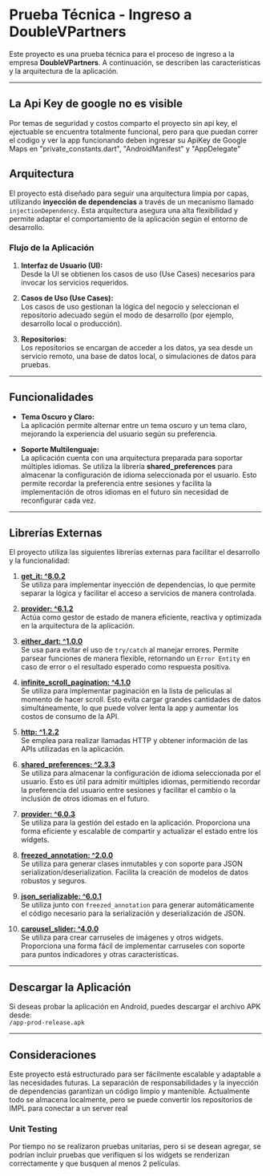 # Prueba Técnica - Ingreso a DoubleVPartners

Este proyecto es una prueba técnica para el proceso de ingreso a la empresa **DoubleVPartners**. A continuación, se describen las características y la arquitectura de la aplicación.

---

## La Api Key de google no es visible
Por temas de seguridad y costos comparto el proyecto sin api key, el ejectuable se encuentra totalmente funcional, pero para que puedan correr el codigo y ver la app funcionando deben ingresar su ApiKey de Google Maps en "private_constants.dart", "AndroidManifest" y "AppDelegate"

## Arquitectura

El proyecto está diseñado para seguir una arquitectura limpia por capas, utilizando **inyección de dependencias** a través de un mecanismo llamado `injectionDependency`. Esta arquitectura asegura una alta flexibilidad y permite adaptar el comportamiento de la aplicación según el entorno de desarrollo.

### Flujo de la Aplicación

1. **Interfaz de Usuario (UI):**  
   Desde la UI se obtienen los casos de uso (Use Cases) necesarios para invocar los servicios requeridos.

2. **Casos de Uso (Use Cases):**  
   Los casos de uso gestionan la lógica del negocio y seleccionan el repositorio adecuado según el modo de desarrollo (por ejemplo, desarrollo local o producción).

3. **Repositorios:**  
   Los repositorios se encargan de acceder a los datos, ya sea desde un servicio remoto, una base de datos local, o simulaciones de datos para pruebas.

---

## Funcionalidades

- **Tema Oscuro y Claro:**  
  La aplicación permite alternar entre un tema oscuro y un tema claro, mejorando la experiencia del usuario según su preferencia.

- **Soporte Multilenguaje:**  
  La aplicación cuenta con una arquitectura preparada para soportar múltiples idiomas. Se utiliza la librería **shared_preferences** para almacenar la configuración de idioma seleccionada por el usuario. Esto permite recordar la preferencia entre sesiones y facilita la implementación de otros idiomas en el futuro sin necesidad de reconfigurar cada vez.  

---

## Librerías Externas

El proyecto utiliza las siguientes librerías externas para facilitar el desarrollo y la funcionalidad:

1. **[get_it: ^8.0.2](https://pub.dev/packages/get_it)**  
   Se utiliza para implementar inyección de dependencias, lo que permite separar la lógica y facilitar el acceso a servicios de manera controlada.  

2. **[provider: ^6.1.2](https://pub.dev/packages/provider)**  
   Actúa como gestor de estado de manera eficiente, reactiva y optimizada en la arquitectura de la aplicación.  

3. **[either_dart: ^1.0.0](https://pub.dev/packages/either_dart)**  
   Se usa para evitar el uso de `try/catch` al manejar errores. Permite parsear funciones de manera flexible, retornando un `Error Entity` en caso de error o el resultado esperado como respuesta positiva.

4. **[infinite_scroll_pagination: ^4.1.0](https://pub.dev/packages/infinite_scroll_pagination)**  
   Se utiliza para implementar paginación en la lista de peliculas al momento de hacer scroll. Esto evita cargar grandes cantidades de datos simultáneamente, lo que puede volver lenta la app y aumentar los costos de consumo de la API.  

5. **[http: ^1.2.2](https://pub.dev/packages/http)**  
   Se emplea para realizar llamadas HTTP y obtener información de las APIs utilizadas en la aplicación.  

6. **[shared_preferences: ^2.3.3](https://pub.dev/packages/shared_preferences)**  
   Se utiliza para almacenar la configuración de idioma seleccionada por el usuario. Esto es útil para admitir múltiples idiomas, permitiendo recordar la preferencia del usuario entre sesiones y facilitar el cambio o la inclusión de otros idiomas en el futuro.

7. **[provider: ^6.0.3](https://pub.dev/packages/provider)**  
   Se utiliza para la gestión del estado en la aplicación. Proporciona una forma eficiente y escalable de compartir y actualizar el estado entre los widgets.

8. **[freezed_annotation: ^2.0.0](https://pub.dev/packages/freezed_annotation)**  
   Se utiliza para generar clases inmutables y con soporte para JSON serialization/deserialization. Facilita la creación de modelos de datos robustos y seguros.

9. **[json_serializable: ^6.0.1](https://pub.dev/packages/json_serializable)**  
   Se utiliza junto con `freezed_annotation` para generar automáticamente el código necesario para la serialización y deserialización de JSON.

10. **[carousel_slider: ^4.0.0](https://pub.dev/packages/carousel_slider)**  
    Se utiliza para crear carruseles de imágenes y otros widgets. Proporciona una forma fácil de implementar carruseles con soporte para puntos indicadores y otras características.

---

## Descargar la Aplicación

Si deseas probar la aplicación en Android, puedes descargar el archivo APK desde:  
`/app-prod-release.apk`

---

## Consideraciones

Este proyecto está estructurado para ser fácilmente escalable y adaptable a las necesidades futuras. La separación de responsabilidades y la inyección de dependencias garantizan un código limpio y mantenible.
Actualmente todo se almacena localmente, pero se puede convertir los repositorios de IMPL para conectar a un server real

### Unit Testing

Por tiempo no se realizaron pruebas unitarias, pero si se desean agregar, se podrían incluir pruebas que verifiquen si los widgets se renderizan correctamente y que busquen al menos 2 películas.